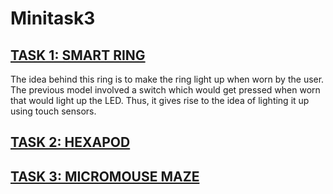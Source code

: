 # Minitask3

## [TASK 1: SMART RING](https://github.com/GayatriRR/Minitask3/blob/master/Task1:%20Smart%20Ring.md)
The idea behind this ring is to make the ring light up when worn by the user. The previous model involved a switch which would get pressed when worn that would light up the LED. Thus, it gives rise to the idea of lighting it up using touch sensors.


## [TASK 2: HEXAPOD]()


## [TASK 3: MICROMOUSE MAZE]()

